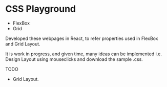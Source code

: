 # CSS Playground

* FlexBox
* Grid

Developed these webpages in React, to refer properties used in FlexBox and Grid Layout.

It is work in progress, and given time, many ideas can be implemented i.e. Design Layout using mouseclicks and download the sample .css.

TODO

* Grid Layout.
